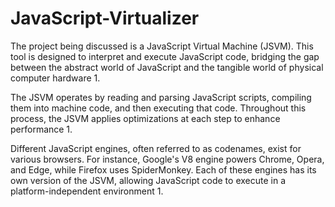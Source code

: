 # JavaScript-Virtualizer


The project being discussed is a JavaScript Virtual Machine (JSVM). This tool is designed to interpret and execute JavaScript code, bridging the gap between the abstract world of JavaScript and the tangible world of physical computer hardware 1.

The JSVM operates by reading and parsing JavaScript scripts, compiling them into machine code, and then executing that code. Throughout this process, the JSVM applies optimizations at each step to enhance performance 1.

Different JavaScript engines, often referred to as codenames, exist for various browsers. For instance, Google's V8 engine powers Chrome, Opera, and Edge, while Firefox uses SpiderMonkey. Each of these engines has its own version of the JSVM, allowing JavaScript code to execute in a platform-independent environment 1.
